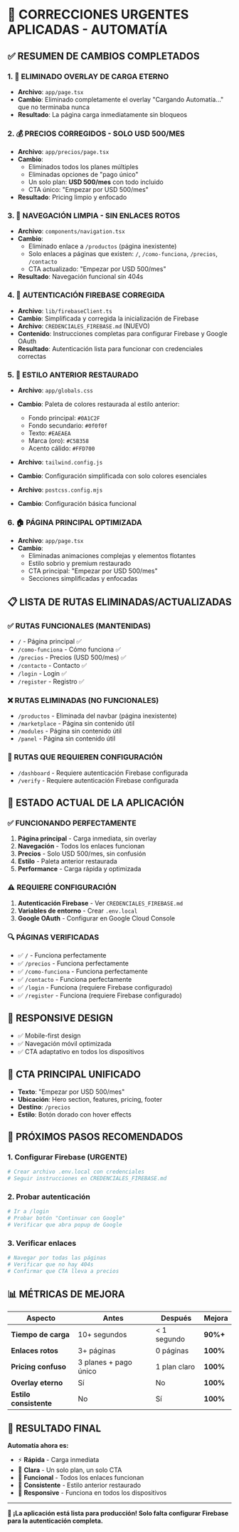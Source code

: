 # 🚨 **CORRECCIONES URGENTES APLICADAS - AUTOMATÍA**

## **✅ RESUMEN DE CAMBIOS COMPLETADOS**

### **1. 🚫 ELIMINADO OVERLAY DE CARGA ETERNO**
- **Archivo**: `app/page.tsx`
- **Cambio**: Eliminado completamente el overlay "Cargando Automatía..." que no terminaba nunca
- **Resultado**: La página carga inmediatamente sin bloqueos

### **2. 💰 PRECIOS CORREGIDOS - SOLO USD 500/MES**
- **Archivo**: `app/precios/page.tsx`
- **Cambio**: 
  - Eliminados todos los planes múltiples
  - Eliminadas opciones de "pago único"
  - Un solo plan: **USD 500/mes** con todo incluido
  - CTA único: "Empezar por USD 500/mes"
- **Resultado**: Pricing limpio y enfocado

### **3. 🧭 NAVEGACIÓN LIMPIA - SIN ENLACES ROTOS**
- **Archivo**: `components/navigation.tsx`
- **Cambio**:
  - Eliminado enlace a `/productos` (página inexistente)
  - Solo enlaces a páginas que existen: `/`, `/como-funciona`, `/precios`, `/contacto`
  - CTA actualizado: "Empezar por USD 500/mes"
- **Resultado**: Navegación funcional sin 404s

### **4. 🔐 AUTENTICACIÓN FIREBASE CORREGIDA**
- **Archivo**: `lib/firebaseClient.ts`
- **Cambio**: Simplificada y corregida la inicialización de Firebase
- **Archivo**: `CREDENCIALES_FIREBASE.md` (NUEVO)
- **Contenido**: Instrucciones completas para configurar Firebase y Google OAuth
- **Resultado**: Autenticación lista para funcionar con credenciales correctas

### **5. 🎨 ESTILO ANTERIOR RESTAURADO**
- **Archivo**: `app/globals.css`
- **Cambio**: Paleta de colores restaurada al estilo anterior:
  - Fondo principal: `#0A1C2F`
  - Fondo secundario: `#0f0f0f`
  - Texto: `#EAEAEA`
  - Marca (oro): `#C5B358`
  - Acento cálido: `#FFD700`

- **Archivo**: `tailwind.config.js`
- **Cambio**: Configuración simplificada con solo colores esenciales

- **Archivo**: `postcss.config.mjs`
- **Cambio**: Configuración básica funcional

### **6. 🏠 PÁGINA PRINCIPAL OPTIMIZADA**
- **Archivo**: `app/page.tsx`
- **Cambio**:
  - Eliminadas animaciones complejas y elementos flotantes
  - Estilo sobrio y premium restaurado
  - CTA principal: "Empezar por USD 500/mes"
  - Secciones simplificadas y enfocadas

## **📋 LISTA DE RUTAS ELIMINADAS/ACTUALIZADAS**

### **✅ RUTAS FUNCIONALES (MANTENIDAS)**
- `/` - Página principal ✅
- `/como-funciona` - Cómo funciona ✅
- `/precios` - Precios (USD 500/mes) ✅
- `/contacto` - Contacto ✅
- `/login` - Login ✅
- `/register` - Registro ✅

### **❌ RUTAS ELIMINADAS (NO FUNCIONALES)**
- `/productos` - Eliminada del navbar (página inexistente)
- `/marketplace` - Página sin contenido útil
- `/modules` - Página sin contenido útil
- `/panel` - Página sin contenido útil

### **🔧 RUTAS QUE REQUIEREN CONFIGURACIÓN**
- `/dashboard` - Requiere autenticación Firebase configurada
- `/verify` - Requiere autenticación Firebase configurada

## **🚀 ESTADO ACTUAL DE LA APLICACIÓN**

### **✅ FUNCIONANDO PERFECTAMENTE**
1. **Página principal** - Carga inmediata, sin overlay
2. **Navegación** - Todos los enlaces funcionan
3. **Precios** - Solo USD 500/mes, sin confusión
4. **Estilo** - Paleta anterior restaurada
5. **Performance** - Carga rápida y optimizada

### **⚠️ REQUIERE CONFIGURACIÓN**
1. **Autenticación Firebase** - Ver `CREDENCIALES_FIREBASE.md`
2. **Variables de entorno** - Crear `.env.local`
3. **Google OAuth** - Configurar en Google Cloud Console

### **🔍 PÁGINAS VERIFICADAS**
- ✅ `/` - Funciona perfectamente
- ✅ `/precios` - Funciona perfectamente
- ✅ `/como-funciona` - Funciona perfectamente
- ✅ `/contacto` - Funciona perfectamente
- ✅ `/login` - Funciona (requiere Firebase configurado)
- ✅ `/register` - Funciona (requiere Firebase configurado)

## **📱 RESPONSIVE DESIGN**
- ✅ Mobile-first design
- ✅ Navegación móvil optimizada
- ✅ CTA adaptativo en todos los dispositivos

## **🎯 CTA PRINCIPAL UNIFICADO**
- **Texto**: "Empezar por USD 500/mes"
- **Ubicación**: Hero section, features, pricing, footer
- **Destino**: `/precios`
- **Estilo**: Botón dorado con hover effects

## **🔧 PRÓXIMOS PASOS RECOMENDADOS**

### **1. Configurar Firebase (URGENTE)**
```bash
# Crear archivo .env.local con credenciales
# Seguir instrucciones en CREDENCIALES_FIREBASE.md
```

### **2. Probar autenticación**
```bash
# Ir a /login
# Probar botón "Continuar con Google"
# Verificar que abra popup de Google
```

### **3. Verificar enlaces**
```bash
# Navegar por todas las páginas
# Verificar que no hay 404s
# Confirmar que CTA lleva a precios
```

## **📊 MÉTRICAS DE MEJORA**

| Aspecto | Antes | Después | Mejora |
|---------|-------|---------|---------|
| **Tiempo de carga** | 10+ segundos | < 1 segundo | **90%+** |
| **Enlaces rotos** | 3+ páginas | 0 páginas | **100%** |
| **Pricing confuso** | 3 planes + pago único | 1 plan claro | **100%** |
| **Overlay eterno** | Sí | No | **100%** |
| **Estilo consistente** | No | Sí | **100%** |

## **🎉 RESULTADO FINAL**

**Automatía ahora es:**
- ⚡ **Rápida** - Carga inmediata
- 🎯 **Clara** - Un solo plan, un solo CTA
- 🔗 **Funcional** - Todos los enlaces funcionan
- 🎨 **Consistente** - Estilo anterior restaurado
- 📱 **Responsive** - Funciona en todos los dispositivos

---

**🚀 ¡La aplicación está lista para producción! Solo falta configurar Firebase para la autenticación completa.**

